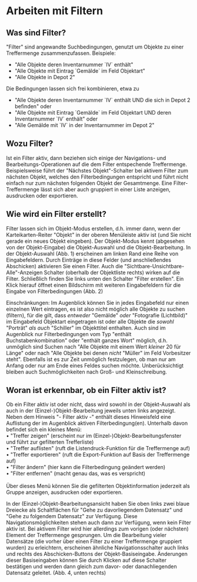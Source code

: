 Arbeiten mit Filtern
====================

Was sind Filter?
----------------

\"Filter\" sind angewandte Suchbedingungen, genutzt um Objekte zu einer
Treffermenge zusammenzufassen. Beispiele:

-   \"Alle Objekte deren Inventarnummer \`IV\` enthält\"
-   \"Alle Objekte mit Eintrag \`Gemälde\` im Feld Objektart\"
-   \"Alle Objekte in Depot 2\"

Die Bedingungen lassen sich frei kombinieren, etwa zu

-   \"Alle Objekte deren Inventarnummer \`IV\` enthält UND die sich in
    Depot 2 befinden\" oder
-   \"Alle Objekte mit Eintrag \`Gemälde\` im Feld Objektart UND deren
    Inventarnummer \`IV\` enthält\" oder
-   \"Alle Gemälde mit \`IV\` in der Inventarnummer im Depot 2\"

Wozu Filter?
------------

Ist ein Filter aktiv, dann beziehen sich einige der Navigations- und
Bearbeitungs-Operationen auf die dem Filter entspechende Treffermenge.
Beispielsweise führt der \"Nächstes Objekt\"-Schalter bei aktivem Filter
zum nächsten Objekt, welches den Filterbedingungen entspricht und führt
nicht einfach nur zum nächsten folgenden Objekt der Gesamtmenge. Eine
Filter-Treffermenge lässt sich aber auch gruppiert in einer Liste
anzeigen, ausdrucken oder exportieren.

Wie wird ein Filter erstellt?
-----------------------------

Filter lassen sich im Objekt-Modus erstellen, d.h. immer dann, wenn der
Karteikarten-Reiter \"Objekt\" in der oberen Menüleiste aktiv ist (und
Sie nicht gerade ein neues Objekt eingeben). Der Objekt-Modus kennt
(abgesehen von der Objekt-Eingabe) die Objekt-Auswahl und die
Objekt-Bearbeitung. In der Objekt-Auswahl (Abb. 1) erscheinen am linken
Rand eine Reihe von Eingabefeldern. Durch Einträge in diese Felder (und
anschließendes Abschicken) aktivieren Sie einen Filter. Auch die
\"Sichtbare-Unsichtbare-Alle\"-Anzeigen Schalter (oberhalb der
Objektliste rechts) wirken auf die Filter. Schließlich finden Sie links
unten den Schalter \"Filter erstellen\". Ein Klick hierauf öffnet einen
Bildschirm mit weiteren Eingabefeldern für die Eingabe von
Filterbedingungen (Abb. 2)


Einschränkungen: Im Augenblick können Sie in jedes Eingabefeld nur einen
einzelnen Wert eintragen, es ist also nicht möglich alle Objekte zu
suchen (filtern), für die gilt, dass *entweder* \"Gemälde\" *oder*
\"Fotografie (Lichtbild)\" im Eingabefeld Objektart eingetragen ist oder
alle Objekte die *sowohl* \"Porträt\" *als auch* \"Schiller\" im
Objekttitel enthalten. Auch sind im Augenblick nur Filterbedingungen vom
Typ \"enthält Buchstabenkombination\" oder \"enthält ganzes Wort\"
möglich, d.h. unmöglich sind Suchen nach \"Alle Objekte mit einem Wert
*kleiner* 20 für Länge\" oder nach \"Alle Objekte bei denen *nicht*
\"Müller\" im Feld Vorbesitzer steht\". Ebenfalls ist es zur Zeit
unmöglich festzulegen, ob man nur am Anfang oder nur am Ende eines
Feldes suchen möchte. Unberücksichtigt bleiben auch Suchmöglichkeiten
nach Groß- und Kleinschreibung.

Woran ist erkennbar, ob ein Filter aktiv ist?
---------------------------------------------


Ob ein Filter aktiv ist oder nicht, dass wird sowohl in der
Objekt-Auswahl als auch in der (Einzel-)Objekt-Bearbeitung jeweils unten
links angezeigt. Neben dem Hinweis \"- Filter aktiv -\" enthält dieses
Hinweisfeld eine Auflistung der im Augenblick aktiven
Filterbedingung(en). Unterhalb davon befindet sich ein kleines Menü:\
• \"Treffer zeigen\" (erscheint nur im
(Einzel-)Objekt-Bearbeitungsfenster und führt zur gefilterten
Trefferliste)\
• \"Treffer auflisten\" (ruft die Listendruck-Funktion für die
Treffermenge auf)\
• \"Treffer exportieren\" (ruft die Export-Funktion auf Basis der
Treffermenge auf)\
• \"Filter ändern\" (hier kann die Filterbedingung geändert werden)\
• \"Filter entfernen\" (macht genau das, was es verspricht)\
\
Über dieses Menü können Sie die gefilterten Objektinformation jederzeit
als Gruppe anzeigen, ausdrucken oder exportieren.

In der (Einzel-)Objekt-Bearbeitungsansicht haben Sie oben links zwei
blaue Dreiecke als Schaltflächen für \"Gehe zu davorliegendem
Datensatz\" und \"Gehe zu folgendem Datensatz\" zur Verfügung. Diese
Navigationsmöglichkeiten stehen auch dann zur Verfügung, wenn kein
Filter aktiv ist. Bei aktivem Filter wird hier allerdings zum vorigen
(oder nächsten) Element der Treffermenge gesprungen. Um die Bearbeitung
vieler Datensätze (die vorher über einen Filter zu einer Treffermenge
gruppiert wurden) zu erleichtern, erscheinen ähnliche
Navigationsschalter auch links und rechts des Abschicken-Buttons der
Objekt-Basiseingabe. Änderungen dieser Basiseingaben können Sie durch
Klicken auf diese Schalter bestätigen und werden dann gleich zum davor-
oder danachliegenden Datensatz geleitet. (Abb. 4, unten rechts)

